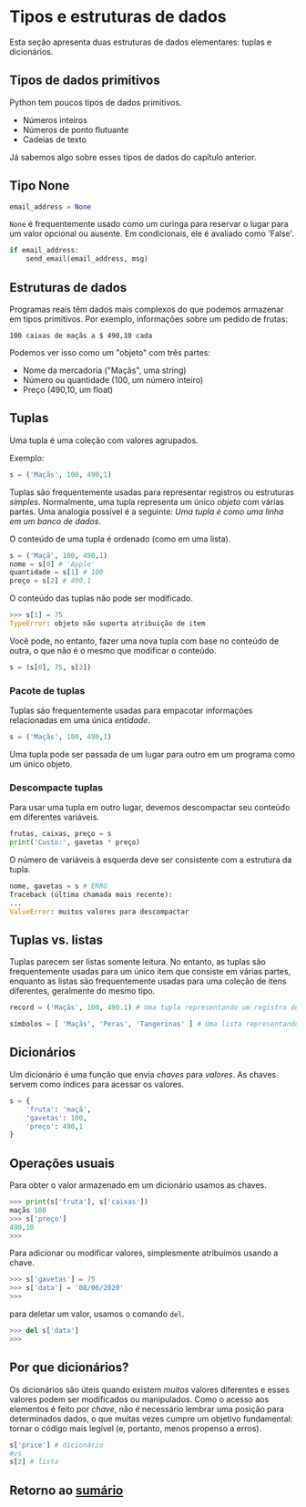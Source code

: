 # Tipos e estruturas de dados

Esta seção apresenta duas estruturas de dados elementares: tuplas e dicionários.

## Tipos de dados primitivos

Python tem poucos tipos de dados primitivos.

* Números inteiros
* Números de ponto flutuante
* Cadeias de texto

Já sabemos algo sobre esses tipos de dados do capítulo anterior.

## Tipo None

``` python
email_address = None
```

`None` é frequentemente usado como um curinga para reservar o lugar para um valor opcional ou ausente. Em condicionais, ele é avaliado como 'False'.

``` python
if email_address:
    send_email(email_address, msg)
```

## Estruturas de dados

Programas reais têm dados mais complexos do que podemos armazenar em tipos primitivos. Por exemplo, informações sobre um pedido de frutas:

``` código
100 caixas de maçãs a $ 490,10 cada
```

Podemos ver isso como um "objeto" com três partes:

* Nome da mercadoria ("Maçãs", uma string)
* Número ou quantidade (100, um número inteiro)
* Preço (490,10, um float)

## Tuplas

Uma tupla é uma coleção com valores agrupados.

Exemplo:

``` python
s = ('Maçãs', 100, 490,1)
```

Tuplas são frequentemente usadas para representar registros ou estruturas *simples*.
Normalmente, uma tupla representa um único *objeto* com várias partes. Uma analogia possível é a seguinte: *Uma tupla é como uma linha em um banco de dados*.

O conteúdo de uma tupla é ordenado (como em uma lista).

``` python
s = ('Maçã', 100, 490,1)
nome = s[0] # 'Apple'
quantidade = s[1] # 100
preço = s[2] # 490,1
```

O conteúdo das tuplas não pode ser modificado.

``` python
>>> s[1] = 75
TypeError: objeto não suporta atribuição de item
```

Você pode, no entanto, fazer uma nova tupla com base no conteúdo de outra, o que não é o mesmo que modificar o conteúdo.

``` python
s = (s[0], 75, s[2])
```

### Pacote de tuplas

Tuplas são frequentemente usadas para empacotar informações relacionadas em uma única *entidade*.

``` python
s = ('Maçãs', 100, 490,1)
```

Uma tupla pode ser passada de um lugar para outro em um programa como um único objeto.

### Descompacte tuplas

Para usar uma tupla em outro lugar, devemos descompactar seu conteúdo em diferentes variáveis.

``` python
frutas, caixas, preço = s
print('Custo:', gavetas * preço)
```

O número de variáveis ​​à esquerda deve ser consistente com a estrutura da tupla.

``` python
nome, gavetas = s # ERRO
Traceback (última chamada mais recente):
...
ValueError: muitos valores para descompactar
```

## Tuplas vs. listas

Tuplas parecem ser listas somente leitura. No entanto, as tuplas são frequentemente usadas para um único item que consiste em várias partes, enquanto as listas são frequentemente usadas para uma coleção de itens diferentes, geralmente do mesmo tipo.

``` python
record = ('Maçãs', 100, 490.1) # Uma tupla representando um registro dentro de um pedido de frutas

símbolos = [ 'Maçãs', 'Peras', 'Tangerinas' ] # Uma lista representando três frutas diferentes.
```

## Dicionários

Um dicionário é uma função que envia *chaves* para *valores*. As chaves servem como índices para acessar os valores.

``` python
s = {
    'fruta': 'maçã',
    'gavetas': 100,
    'preço': 490,1
}
```

## Operações usuais

Para obter o valor armazenado em um dicionário usamos as chaves.

``` python
>>> print(s['fruta'], s['caixas'])
maçãs 100
>>> s['preço']
490,10
>>>
```

Para adicionar ou modificar valores, simplesmente atribuímos usando a chave.

``` python
>>> s['gavetas'] = 75
>>> s['data'] = '08/06/2020'
>>>
```

para deletar um valor, usamos o comando `del`.

``` python
>>> del s['data']
>>>
```

## Por que dicionários?

Os dicionários são úteis quando existem *muitos* valores diferentes e esses valores podem ser modificados ou manipulados. Como o acesso aos elementos é feito por *chave*, não é necessário lembrar uma posição para determinados dados, o que muitas vezes cumpre um objetivo fundamental: tornar o código mais legível (e, portanto, menos propenso a erros).

``` python
s['price'] # dicionário
#vs
s[2] # lista
```

## Retorno ao [sumário](./00_Resumo.md)